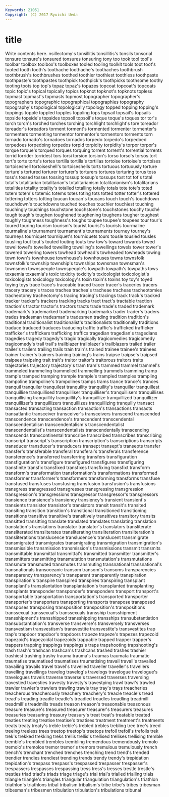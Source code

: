 ```yaml
---
Keywords: 21051 
Copyright: (C) 2017 Ryuichi Ueda
---
```


# title

Write contents here.
nsillectomy's tonsillitis tonsillitis's tonsils tonsorial tonsure tonsure's tonsured tonsures tonsuring
tony too took tool tool's toolbar toolbox toolbox's toolboxes tooled
tooling toolkit tools toot toot's tooted tooth tooth's toothache toothache's
toothaches toothbrush toothbrush's toothbrushes toothed toothier toothiest toothless toothpaste toothpaste's
toothpastes toothpick toothpick's toothpicks toothsome toothy tooting toots top top's
topaz topaz's topazes topcoat topcoat's topcoats topic topic's topical topically
topics topknot topknot's topknots topless topmast topmast's topmasts topmost topographer
topographer's topographers topographic topographical topographies topography topography's topological topologically topology
topped topping topping's toppings topple toppled topples toppling tops topsail
topsail's topsails topside topside's topsides topsoil topsoil's toque toque's toques
tor tor's torch torch's torched torches torching torchlight torchlight's tore
toreador toreador's toreadors torment torment's tormented tormenter tormenter's tormenters tormenting
tormentor tormentor's tormentors torments torn tornado tornado's tornadoes tornados torpedo
torpedo's torpedoed torpedoes torpedoing torpedos torpid torpidity torpidity's torpor torpor's
torque torque's torqued torques torquing torrent torrent's torrential torrents torrid
torrider torridest tors torsi torsion torsion's torso torso's torsos tort
tort's torte torte's tortes tortilla tortilla's tortillas tortoise tortoise's tortoises
tortoiseshell tortoiseshell's tortoiseshells torts tortuous tortuously torture torture's tortured torturer
torturer's torturers tortures torturing torus toss toss's tossed tosses tossing
tossup tossup's tossups tost tot tot's total total's totalitarian totalitarian's
totalitarianism totalitarianism's totalitarians totalities totality totality's totalled totalling totally totals
tote tote's toted totem totem's totemic totems totes toting tots
totted totter totter's tottered tottering totters totting toucan toucan's toucans
touch touch's touchdown touchdown's touchdowns touched touches touchier touchiest touching
touchingly touchings touchstone touchstone's touchstones touchy touché tough tough's toughen
toughened toughening toughens tougher toughest toughly toughness toughness's toughs toupee
toupee's toupees tour tour's toured touring tourism tourism's tourist tourist's
tourists tourmaline tourmaline's tournament tournament's tournaments tourney tourney's tourneys tourniquet
tourniquet's tourniquets tours tousle tousled tousles tousling tout tout's touted
touting touts tow tow's toward towards towed towel towel's towelled
towelling towelling's towellings towels tower tower's towered towering towers towhead
towhead's towheaded towheads towing town town's townhouse townhouse's townhouses towns
townsfolk townsfolk's township township's townships townsman townsman's townsmen townspeople townspeople's
towpath towpath's towpaths tows toxaemia toxaemia's toxic toxicity toxicity's toxicologist
toxicologist's toxicologists toxicology toxicology's toxin toxin's toxins toy toy's toyed
toying toys trace trace's traceable traced tracer tracer's traceries tracers
tracery tracery's traces trachea trachea's tracheae tracheas tracheotomies tracheotomy tracheotomy's
tracing tracing's tracings track track's tracked tracker tracker's trackers tracking
tracks tract tract's tractable traction traction's tractor tractor's tractors tracts
trade trade's traded trademark trademark's trademarked trademarking trademarks trader trader's
traders trades tradesman tradesman's tradesmen trading tradition tradition's traditional traditionalist
traditionalist's traditionalists traditionally traditions traduce traduced traduces traducing traffic traffic's
trafficked trafficker trafficker's traffickers trafficking traffics tragedian tragedian's tragedians tragedies
tragedy tragedy's tragic tragically tragicomedies tragicomedy tragicomedy's trail trail's trailblazer
trailblazer's trailblazers trailed trailer trailer's trailers trailing trails train train's
trained trainee trainee's trainees trainer trainer's trainers training training's trains
traipse traipse's traipsed traipses traipsing trait trait's traitor traitor's traitorous
traitors traits trajectories trajectory trajectory's tram tram's trammed trammel trammel's
trammeled trammeling trammelled trammelling trammels tramming tramp tramp's tramped tramping
trample trample's trampled tramples trampling trampoline trampoline's trampolines tramps trams
trance trance's trances tranquil tranquiler tranquilest tranquility tranquility's tranquiller tranquillest
tranquillise tranquillised tranquilliser tranquilliser's tranquillisers tranquillises tranquillising tranquillity tranquillity's tranquillize
tranquillized tranquillizer tranquillizer's tranquillizers tranquillizes tranquillizing tranquilly transact transacted transacting
transaction transaction's transactions transacts transatlantic transceiver transceiver's transceivers transcend transcended
transcendence transcendence's transcendent transcendental transcendentalism transcendentalism's transcendentalist transcendentalist's transcendentalists transcendentally
transcending transcends transcontinental transcribe transcribed transcribes transcribing transcript transcript's transcription
transcription's transcriptions transcripts transducer transducer's transducers transept transept's transepts transfer
transfer's transferable transferal transferal's transferals transference transference's transferred transferring transfers
transfiguration transfiguration's transfigure transfigured transfigures transfiguring transfinite transfix transfixed transfixes
transfixing transfixt transform transform's transformation transformation's transformations transformed transformer transformer's
transformers transforming transforms transfuse transfused transfuses transfusing transfusion transfusion's transfusions
transgress transgressed transgresses transgressing transgression transgression's transgressions transgressor transgressor's transgressors
transience transience's transiency transiency's transient transient's transients transistor transistor's transistors
transit transit's transited transiting transition transition's transitional transitioned transitioning transitions
transitive transitive's transitively transitives transitory transits transitted transitting translate translated
translates translating translation translation's translations translator translator's translators transliterate transliterated
transliterates transliterating transliteration transliteration's transliterations translucence translucence's translucent transmigrate transmigrated
transmigrates transmigrating transmigration transmigration's transmissible transmission transmission's transmissions transmit transmits
transmittable transmittal transmittal's transmitted transmitter transmitter's transmitters transmitting transmutation transmutation's
transmutations transmute transmuted transmutes transmuting transnational transnational's transnationals transoceanic transom
transom's transoms transparencies transparency transparency's transparent transparently transpiration transpiration's transpire
transpired transpires transpiring transplant transplant's transplantation transplantation's transplanted transplanting transplants
transponder transponder's transponders transport transport's transportable transportation transportation's transported transporter
transporter's transporters transporting transports transpose transposed transposes transposing transposition transposition's
transpositions transsexual transsexual's transsexuals transship transshipment transshipment's transshipped transshipping transships
transubstantiation transubstantiation's transverse transverse's transversely transverses transvestism transvestism's transvestite transvestite's
transvestites trap trap's trapdoor trapdoor's trapdoors trapeze trapeze's trapezes trapezoid
trapezoid's trapezoidal trapezoids trappable trapped trapper trapper's trappers trapping trappings
trappings's traps trapshooting trapshooting's trash trash's trashcan trashcan's trashcans trashed
trashes trashier trashiest trashing trashy trauma trauma's traumas traumata traumatic
traumatise traumatised traumatises traumatising travail travail's travailed travailing travails travel
travel's travelled traveller traveller's travellers travelling travellings travelog travelog's travelogs
travelogue travelogue's travelogues travels traverse traverse's traversed traverses traversing travestied
travesties travesty travesty's travestying trawl trawl's trawled trawler trawler's trawlers
trawling trawls tray tray's trays treacheries treacherous treacherously treachery treachery's
treacle treacle's tread tread's treading treadle treadle's treadled treadles treadling
treadmill treadmill's treadmills treads treason treason's treasonable treasonous treasure treasure's
treasured treasurer treasurer's treasurers treasures treasuries treasuring treasury treasury's treat
treat's treatable treated treaties treating treatise treatise's treatises treatment treatment's
treatments treats treaty treaty's treble treble's trebled trebles trebling tree
tree's treed treeing treeless trees treetop treetop's treetops trefoil trefoil's
trefoils trek trek's trekked trekking treks trellis trellis's trellised trellises
trellising tremble tremble's trembled trembles trembling tremendous tremendously tremolo tremolo's
tremolos tremor tremor's tremors tremulous tremulously trench trench's trenchant trenched
trenches trenching trend trend's trended trendier trendies trendiest trending trends
trendy trendy's trepidation trepidation's trespass trespass's trespassed trespasser trespasser's trespassers
trespasses trespassing tress tress's tresses trestle trestle's trestles triad triad's
triads triage triage's trial trial's trialled trialling trials triangle triangle's
triangles triangular triangulation triangulation's triathlon triathlon's triathlons tribal tribalism tribalism's
tribe tribe's tribes tribesman tribesman's tribesmen tribulation tribulation's tribulations tribunal
